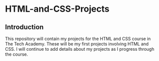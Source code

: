 # HTML-and-CSS-Projects
## Introduction
This repository will contain my projects for the HTML and CSS course in The Tech Academy. These will be my first projects involving HTML and CSS. I will continue to add details about my projects as I progress through the course.
